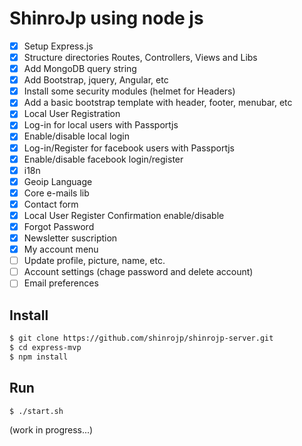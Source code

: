 # ShinroJp using node js

- [x] Setup Express.js
- [x] Structure directories Routes, Controllers, Views and Libs
- [x] Add MongoDB query string
- [x] Add Bootstrap, jquery, Angular, etc
- [x] Install some security modules (helmet for Headers)
- [x] Add a basic bootstrap template with header, footer, menubar, etc
- [x] Local User Registration
- [x] Log-in for local users with Passportjs
- [x] Enable/disable local login
- [x] Log-in/Register for facebook users with Passportjs
- [x] Enable/disable facebook login/register
- [x] i18n
- [x] Geoip Language
- [x] Core e-mails lib
- [x] Contact form
- [x] Local User Register Confirmation enable/disable
- [x] Forgot Password
- [x] Newsletter suscription
- [x] My account menu
- [ ] Update profile, picture, name, etc.
- [ ] Account settings (chage password and delete account)
- [ ] Email preferences

## Install

```bash
$ git clone https://github.com/shinrojp/shinrojp-server.git
$ cd express-mvp
$ npm install
```

## Run

```bash
$ ./start.sh
```

(work in progress...)
